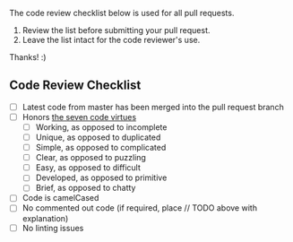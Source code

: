 The code review checklist below is used for all pull requests.

 1. Review the list before submitting your pull request.
 2. Leave the list intact for the code reviewer's use.

Thanks! :)

## Code Review Checklist

- [ ] Latest code from master has been merged into the pull request branch
- [ ] Honors [the seven code virtues](https://pragprog.com/magazines/2011-08/how-virtuous-is-your-code)
  - [ ] Working, as opposed to incomplete
  - [ ] Unique, as opposed to duplicated
  - [ ] Simple, as opposed to complicated
  - [ ] Clear, as opposed to puzzling
  - [ ] Easy, as opposed to difficult
  - [ ] Developed, as opposed to primitive
  - [ ] Brief, as opposed to chatty
- [ ] Code is camelCased
- [ ] No commented out code (if required, place // TODO above with explanation)
- [ ] No linting issues
